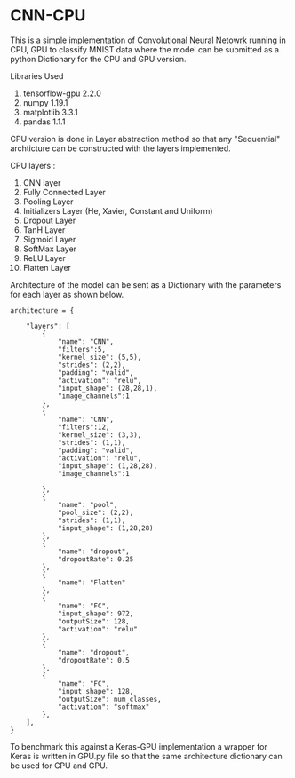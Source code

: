 # CNN-CPU
This is a simple implementation of Convolutional Neural Netowrk running in CPU, GPU to classify MNIST data where the model can be submitted as a python Dictionary for the CPU and GPU version.

Libraries Used
  1. tensorflow-gpu 2.2.0
  2. numpy 1.19.1
  3. matplotlib 3.3.1
  4. pandas 1.1.1


CPU version is done in Layer abstraction method so that any "Sequential" archticture can be constructed with the layers implemented.

CPU layers :
  1. CNN layer
  2. Fully Connected Layer
  3. Pooling Layer
  4. Initializers Layer (He, Xavier, Constant and Uniform)
  5. Dropout Layer
  6. TanH Layer
  7. Sigmoid Layer
  8. SoftMax Layer
  9. ReLU Layer
  10. Flatten Layer
  
Architecture of the model can be sent as a Dictionary with the parameters for each layer as shown below.


    architecture = {

        "layers": [
            {
                "name": "CNN",
                "filters":5,
                "kernel_size": (5,5),
                "strides": (2,2),
                "padding": "valid",
                "activation": "relu",
                "input_shape": (28,28,1),
                "image_channels":1
            },
            {
                "name": "CNN",
                "filters":12,
                "kernel_size": (3,3),
                "strides": (1,1),
                "padding": "valid",
                "activation": "relu",
                "input_shape": (1,28,28),
                "image_channels":1
                
            },
            {
                "name": "pool",
                "pool_size": (2,2),
                "strides": (1,1),
                "input_shape": (1,28,28)
            },
            {
                "name": "dropout",
                "dropoutRate": 0.25
            },
            {
                "name": "Flatten"
            },
            {
                "name": "FC",
                "input_shape": 972,
                "outputSize": 128,
                "activation": "relu"
            },
            {
                "name": "dropout",
                "dropoutRate": 0.5
            },
            {
                "name": "FC",
                "input_shape": 128,
                "outputSize": num_classes,
                "activation": "softmax"
            },
        ],
    }

To benchmark this against a Keras-GPU implementation a wrapper for Keras is written in GPU.py file so that the same architecture dictionary can be used for CPU and GPU.

